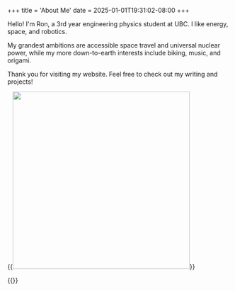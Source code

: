 +++
title = 'About Me'
date = 2025-01-01T19:31:02-08:00
+++

Hello! I'm Ron, a 3rd year engineering physics student at UBC. I like energy, space, and robotics.

My grandest ambitions are accessible space travel and universal nuclear power, while my more down-to-earth interests include biking, music, and origami. 

Thank you for visiting my website. Feel free to check out my writing and projects!

{{<image src="headshot.jpg" width="400px">}}

{{<pdf src="Ron_Kitainik_Resume_2025.pdf">}}